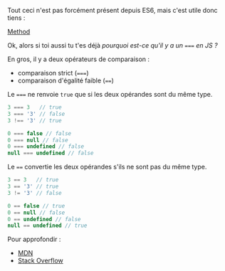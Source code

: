 Tout ceci n'est pas forcément présent depuis ES6, mais c'est utile donc tiens :

[Method](https://github.com/nan-ci/js-methods)

Ok, alors si toi aussi tu t'es déjà *pourquoi est-ce qu'il y a un ```===``` en JS ?* 

En gros, il y a deux opérateurs de comparaison :

- comparaison strict (```===```)
- comparaison d'égalité faible (```==```)

Le ```===``` ne renvoie ```true``` que si les deux opérandes sont du même type.

```js
3 === 3   // true
3 === '3' // false
3 !== '3' // true

0 === false // false
0 === null // false
0 === undefined // false
null === undefined // false
```

Le ```==``` convertie les deux opérandes s'ils ne sont pas du même type.

```js
3 == 3   // true
3 == '3' // true
3 != '3' // false

0 == false // true
0 == null // false
0 == undefined // false
null == undefined // true
```
Pour approfondir :

- [MDN](https://developer.mozilla.org/en-US/docs/Web/JavaScript/Reference/Operators/Comparison_Operators)
- [Stack Overflow](https://stackoverflow.com/questions/359494/which-equals-operator-vs-should-be-used-in-javascript-comparisons/)